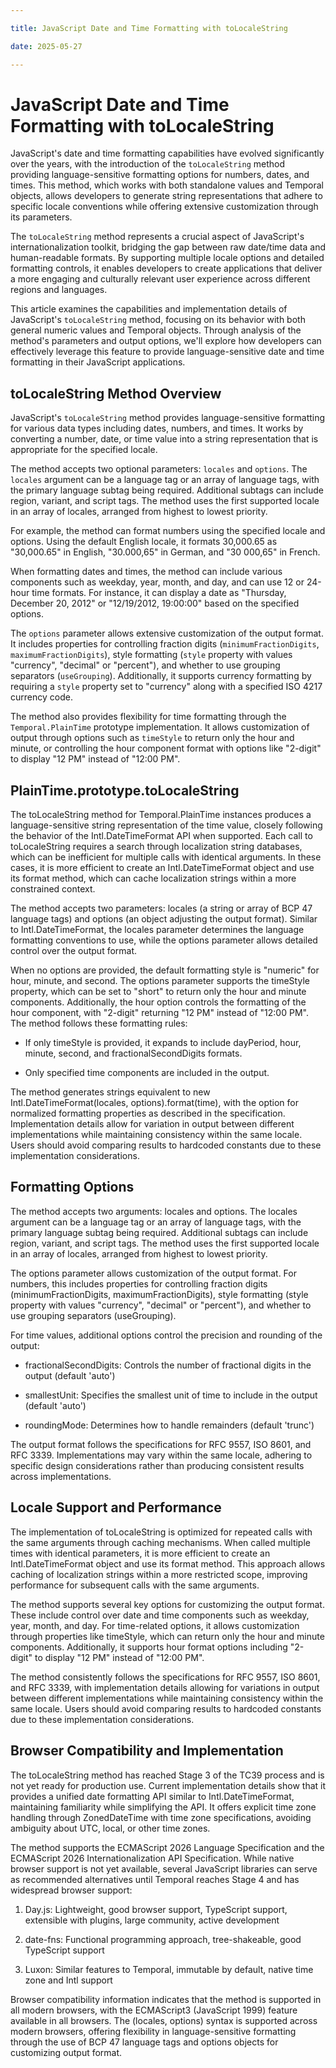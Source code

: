 ```yaml
---

title: JavaScript Date and Time Formatting with toLocaleString

date: 2025-05-27

---
```



# JavaScript Date and Time Formatting with toLocaleString

JavaScript's date and time formatting capabilities have evolved significantly over the years, with the introduction of the `toLocaleString` method providing language-sensitive formatting options for numbers, dates, and times. This method, which works with both standalone values and Temporal objects, allows developers to generate string representations that adhere to specific locale conventions while offering extensive customization through its parameters.

The `toLocaleString` method represents a crucial aspect of JavaScript's internationalization toolkit, bridging the gap between raw date/time data and human-readable formats. By supporting multiple locale options and detailed formatting controls, it enables developers to create applications that deliver a more engaging and culturally relevant user experience across different regions and languages.

This article examines the capabilities and implementation details of JavaScript's `toLocaleString` method, focusing on its behavior with both general numeric values and Temporal objects. Through analysis of the method's parameters and output options, we'll explore how developers can effectively leverage this feature to provide language-sensitive date and time formatting in their JavaScript applications.


## toLocaleString Method Overview

JavaScript's `toLocaleString` method provides language-sensitive formatting for various data types including dates, numbers, and times. It works by converting a number, date, or time value into a string representation that is appropriate for the specified locale.

The method accepts two optional parameters: `locales` and `options`. The `locales` argument can be a language tag or an array of language tags, with the primary language subtag being required. Additional subtags can include region, variant, and script tags. The method uses the first supported locale in an array of locales, arranged from highest to lowest priority.

For example, the method can format numbers using the specified locale and options. Using the default English locale, it formats 30,000.65 as "30,000.65" in English, "30.000,65" in German, and "30 000,65" in French.

When formatting dates and times, the method can include various components such as weekday, year, month, and day, and can use 12 or 24-hour time formats. For instance, it can display a date as "Thursday, December 20, 2012" or "12/19/2012, 19:00:00" based on the specified options.

The `options` parameter allows extensive customization of the output format. It includes properties for controlling fraction digits (`minimumFractionDigits`, `maximumFractionDigits`), style formatting (`style` property with values "currency", "decimal" or "percent"), and whether to use grouping separators (`useGrouping`). Additionally, it supports currency formatting by requiring a `style` property set to "currency" along with a specified ISO 4217 currency code.

The method also provides flexibility for time formatting through the `Temporal.PlainTime` prototype implementation. It allows customization of output through options such as `timeStyle` to return only the hour and minute, or controlling the hour component format with options like "2-digit" to display "12 PM" instead of "12:00 PM".


## PlainTime.prototype.toLocaleString

The toLocaleString method for Temporal.PlainTime instances produces a language-sensitive string representation of the time value, closely following the behavior of the Intl.DateTimeFormat API when supported. Each call to toLocaleString requires a search through localization string databases, which can be inefficient for multiple calls with identical arguments. In these cases, it is more efficient to create an Intl.DateTimeFormat object and use its format method, which can cache localization strings within a more constrained context.

The method accepts two parameters: locales (a string or array of BCP 47 language tags) and options (an object adjusting the output format). Similar to Intl.DateTimeFormat, the locales parameter determines the language formatting conventions to use, while the options parameter allows detailed control over the output format.

When no options are provided, the default formatting style is "numeric" for hour, minute, and second. The options parameter supports the timeStyle property, which can be set to "short" to return only the hour and minute components. Additionally, the hour option controls the formatting of the hour component, with "2-digit" returning "12 PM" instead of "12:00 PM". The method follows these formatting rules:

- If only timeStyle is provided, it expands to include dayPeriod, hour, minute, second, and fractionalSecondDigits formats.

- Only specified time components are included in the output.

The method generates strings equivalent to new Intl.DateTimeFormat(locales, options).format(time), with the option for normalized formatting properties as described in the specification. Implementation details allow for variation in output between different implementations while maintaining consistency within the same locale. Users should avoid comparing results to hardcoded constants due to these implementation considerations.


## Formatting Options

The method accepts two arguments: locales and options. The locales argument can be a language tag or an array of language tags, with the primary language subtag being required. Additional subtags can include region, variant, and script tags. The method uses the first supported locale in an array of locales, arranged from highest to lowest priority.

The options parameter allows customization of the output format. For numbers, this includes properties for controlling fraction digits (minimumFractionDigits, maximumFractionDigits), style formatting (style property with values "currency", "decimal" or "percent"), and whether to use grouping separators (useGrouping).

For time values, additional options control the precision and rounding of the output:

- fractionalSecondDigits: Controls the number of fractional digits in the output (default 'auto')

- smallestUnit: Specifies the smallest unit of time to include in the output (default 'auto')

- roundingMode: Determines how to handle remainders (default 'trunc')

The output format follows the specifications for RFC 9557, ISO 8601, and RFC 3339. Implementations may vary within the same locale, adhering to specific design considerations rather than producing consistent results across implementations.


## Locale Support and Performance

The implementation of toLocaleString is optimized for repeated calls with the same arguments through caching mechanisms. When called multiple times with identical parameters, it is more efficient to create an Intl.DateTimeFormat object and use its format method. This approach allows caching of localization strings within a more restricted scope, improving performance for subsequent calls with the same arguments.

The method supports several key options for customizing the output format. These include control over date and time components such as weekday, year, month, and day. For time-related options, it allows customization through properties like timeStyle, which can return only the hour and minute components. Additionally, it supports hour format options including "2-digit" to display "12 PM" instead of "12:00 PM".

The method consistently follows the specifications for RFC 9557, ISO 8601, and RFC 3339, with implementation details allowing for variations in output between different implementations while maintaining consistency within the same locale. Users should avoid comparing results to hardcoded constants due to these implementation considerations.


## Browser Compatibility and Implementation

The toLocaleString method has reached Stage 3 of the TC39 process and is not yet ready for production use. Current implementation details show that it provides a unified date formatting API similar to Intl.DateTimeFormat, maintaining familiarity while simplifying the API. It offers explicit time zone handling through ZonedDateTime with time zone specifications, avoiding ambiguity about UTC, local, or other time zones.

The method supports the ECMAScript 2026 Language Specification and the ECMAScript 2026 Internationalization API Specification. While native browser support is not yet available, several JavaScript libraries can serve as recommended alternatives until Temporal reaches Stage 4 and has widespread browser support:

1. Day.js: Lightweight, good browser support, TypeScript support, extensible with plugins, large community, active development

2. date-fns: Functional programming approach, tree-shakeable, good TypeScript support

3. Luxon: Similar features to Temporal, immutable by default, native time zone and Intl support

Browser compatibility information indicates that the method is supported in all modern browsers, with the ECMAScript3 (JavaScript 1999) feature available in all browsers. The (locales, options) syntax is supported across modern browsers, offering flexibility in language-sensitive formatting through the use of BCP 47 language tags and options objects for customizing output format.

